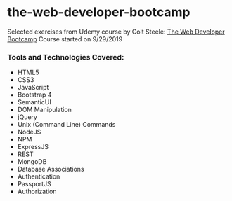 # the-web-developer-bootcamp
Selected exercises from Udemy course by Colt Steele: <a href="https://www.udemy.com/course/the-web-developer-bootcamp/">The Web Developer Bootcamp</a>
Course started on 9/29/2019

### Tools and Technologies Covered:
<ul>
  <li>HTML5</li>
  <li>CSS3</li>
  <li>JavaScript</li>
  <li>Bootstrap 4</li>
  <li>SemanticUI</li>
  <li>DOM Manipulation</li>
  <li>jQuery</li>
  <li>Unix (Command Line) Commands</li>
  <li>NodeJS</li>
  <li>NPM</li>
  <li>ExpressJS</li>
  <li>REST</li>
  <li>MongoDB</li>
  <li>Database Associations</li>
  <li>Authentication</li>
  <li>PassportJS</li>
  <li>Authorization</li>
</ul>
